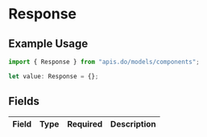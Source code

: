# Response

## Example Usage

```typescript
import { Response } from "apis.do/models/components";

let value: Response = {};
```

## Fields

| Field       | Type        | Required    | Description |
| ----------- | ----------- | ----------- | ----------- |